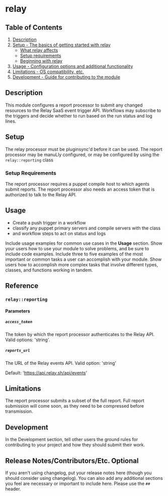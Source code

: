 # relay

## Table of Contents

1. [Description](#description)
1. [Setup - The basics of getting started with relay](#setup)
    * [What relay affects](#what-relay-affects)
    * [Setup requirements](#setup-requirements)
    * [Beginning with relay](#beginning-with-relay)
1. [Usage - Configuration options and additional functionality](#usage)
1. [Limitations - OS compatibility, etc.](#limitations)
1. [Development - Guide for contributing to the module](#development)

## Description

This module configures a report processor to submit any changed resources to
the Relay SaaS event trigger API. Workflows may subscribe to the triggers and
decide whether to run based on the run status and log lines.

## Setup

The relay processor must be pluginsync'd before it can be used. The report
processor may be manuLly configured, or may be configured by using the
`relay::reporting` class

### Setup Requirements

The report processor requires a puppet compile host to which agents submit
reports. The report processor also needs an access token that is authorized to
talk to the Relay API.

## Usage

* Create a push trigger in a workflow
* classify any puppet primary servers and compile servers with the class
* and workflow steps to act on status and logs

Include usage examples for common use cases in the **Usage** section. Show your
users how to use your module to solve problems, and be sure to include code
examples. Include three to five examples of the most important or common tasks a
user can accomplish with your module. Show users how to accomplish more complex
tasks that involve different types, classes, and functions working in tandem.

## Reference

### `relay::reporting`

#### Parameters

##### `access_token`

The token by which the report processor authenticates to the Relay API. Valid
options: 'string'.

##### `reports_url`

The URL of the Relay events API. Valid option: 'string'

Default: 'https://api.relay.sh/api/events'

## Limitations

The report processor submits a subset of the full report. Full report
submission will come soon, as they need to be compressed before transmission.

## Development

In the Development section, tell other users the ground rules for contributing
to your project and how they should submit their work.

## Release Notes/Contributors/Etc. **Optional**

If you aren't using changelog, put your release notes here (though you should
consider using changelog). You can also add any additional sections you feel are
necessary or important to include here. Please use the `##` header.

[1]: https://puppet.com/docs/pdk/latest/pdk_generating_modules.html
[2]: https://puppet.com/docs/puppet/latest/puppet_strings.html
[3]: https://puppet.com/docs/puppet/latest/puppet_strings_style.html
